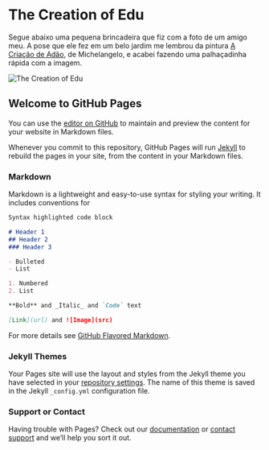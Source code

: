 # The Creation of Edu

Segue abaixo uma pequena brincadeira que fiz com a foto de um amigo meu. A pose que ele fez em um belo jardim me lembrou da pintura [A Criação de Adão](https://en.wikipedia.org/wiki/The_Creation_of_Adam), de Michelangelo, e acabei fazendo uma palhaçadinha rápida com a imagem.

![The Creation of Edu](http://impressinhos.com.br/wp-content/uploads/2019/05/The-Creation-of-Edu.png)

## Welcome to GitHub Pages

You can use the [editor on GitHub](https://github.com/Chiicones/impressinhos/edit/master/README.md) to maintain and preview the content for your website in Markdown files.

Whenever you commit to this repository, GitHub Pages will run [Jekyll](https://jekyllrb.com/) to rebuild the pages in your site, from the content in your Markdown files.

### Markdown

Markdown is a lightweight and easy-to-use syntax for styling your writing. It includes conventions for

```markdown
Syntax highlighted code block

# Header 1
## Header 2
### Header 3

- Bulleted
- List

1. Numbered
2. List

**Bold** and _Italic_ and `Code` text

[Link](url) and ![Image](src)
```

For more details see [GitHub Flavored Markdown](https://guides.github.com/features/mastering-markdown/).

### Jekyll Themes

Your Pages site will use the layout and styles from the Jekyll theme you have selected in your [repository settings](https://github.com/Chiicones/impressinhos/settings). The name of this theme is saved in the Jekyll `_config.yml` configuration file.

### Support or Contact

Having trouble with Pages? Check out our [documentation](https://help.github.com/categories/github-pages-basics/) or [contact support](https://github.com/contact) and we’ll help you sort it out.
